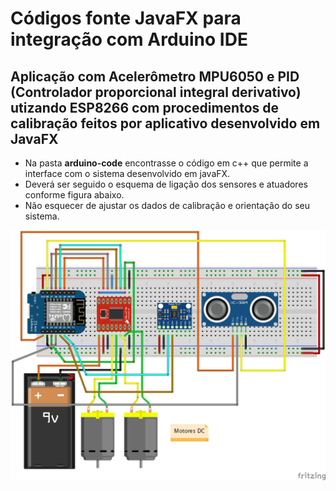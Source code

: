 
# Códigos fonte JavaFX para integração com  Arduino IDE

Aplicação com Acelerômetro MPU6050 e PID (Controlador proporcional integral derivativo) utizando ESP8266 com procedimentos de calibração feitos por aplicativo desenvolvido em JavaFX
------

* Na pasta **arduino-code** encontrasse o código em c++ que permite a interface com o sistema desenvolvido em javaFX.
* Deverá ser seguido o esquema de ligação dos sensores e atuadores conforme figura abaixo.
* Não esquecer de ajustar os dados de calibração e orientação do seu sistema.

<p align="center">
  <img src="../../Imagens/D1-mini_Self-Balance_bb.png" width="640">
</p>
